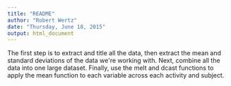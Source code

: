 ```yaml
---
title: "README"
author: "Robert Wertz"
date: "Thursday, June 18, 2015"
output: html_document
---
```


The first step is to extract and title all the data, then extract the mean and standard deviations of the data we're working with. 
Next, combine all the data into one large dataset.
Finally, use the melt and dcast functions to apply the mean function to each variable across each activity and subject.